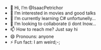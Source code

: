 - 👋 Hi, I’m @IsaacPetrichor
- 👀 I’m interested in movies and good talks
- 🌱 I’m currently learning C# unfortunelly...
- 💞️ I’m looking to collaborate (i dont lnow...
- 📫 How to reach me?  Just say hi
- 😄 Pronouns: anyone
- ⚡ Fun fact: I am weird;-;

<!---
IsaacPetrichor/IsaacPetrichor is a ✨ special ✨ repository because its `README.md` (this file) appears on your GitHub profile.
You can click the Preview link to take a look at your changes.
--->
